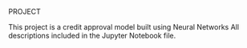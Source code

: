 PROJECT


This project is a credit approval model built using Neural Networks
All descriptions included in the Jupyter Notebook file.

